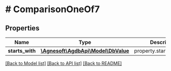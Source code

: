 # # ComparisonOneOf7

## Properties

Name | Type | Description | Notes
------------ | ------------- | ------------- | -------------
**starts_with** | [**\Agnesoft\AgdbApi\Model\DbValue**](DbValue.md) | property.starts_with(this) |

[[Back to Model list]](../../README.md#models) [[Back to API list]](../../README.md#endpoints) [[Back to README]](../../README.md)
